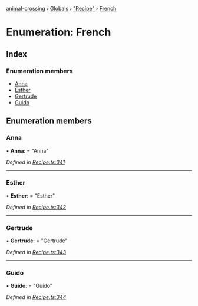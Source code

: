 [animal-crossing](../README.md) › [Globals](../globals.md) › ["Recipe"](../modules/_recipe_.md) › [French](_recipe_.french.md)

# Enumeration: French

## Index

### Enumeration members

* [Anna](_recipe_.french.md#anna)
* [Esther](_recipe_.french.md#esther)
* [Gertrude](_recipe_.french.md#gertrude)
* [Guido](_recipe_.french.md#guido)

## Enumeration members

###  Anna

• **Anna**: = "Anna"

*Defined in [Recipe.ts:341](https://github.com/Norviah/animal-crossing/blob/c9eb585/module/types/Recipe.ts#L341)*

___

###  Esther

• **Esther**: = "Esther"

*Defined in [Recipe.ts:342](https://github.com/Norviah/animal-crossing/blob/c9eb585/module/types/Recipe.ts#L342)*

___

###  Gertrude

• **Gertrude**: = "Gertrude"

*Defined in [Recipe.ts:343](https://github.com/Norviah/animal-crossing/blob/c9eb585/module/types/Recipe.ts#L343)*

___

###  Guido

• **Guido**: = "Guido"

*Defined in [Recipe.ts:344](https://github.com/Norviah/animal-crossing/blob/c9eb585/module/types/Recipe.ts#L344)*
